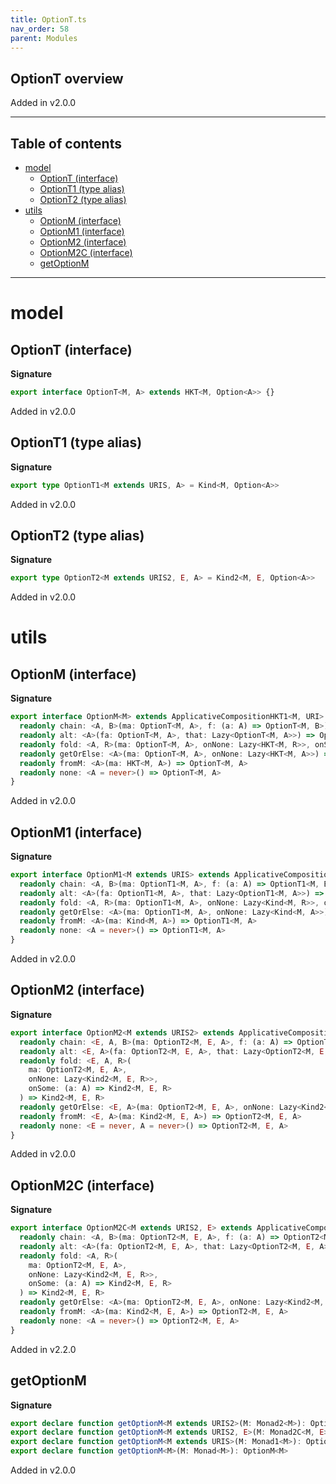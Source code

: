 ```yaml
---
title: OptionT.ts
nav_order: 58
parent: Modules
---
```


## OptionT overview

Added in v2.0.0

---

<h2 class="text-delta">Table of contents</h2>

- [model](#model)
  - [OptionT (interface)](#optiont-interface)
  - [OptionT1 (type alias)](#optiont1-type-alias)
  - [OptionT2 (type alias)](#optiont2-type-alias)
- [utils](#utils)
  - [OptionM (interface)](#optionm-interface)
  - [OptionM1 (interface)](#optionm1-interface)
  - [OptionM2 (interface)](#optionm2-interface)
  - [OptionM2C (interface)](#optionm2c-interface)
  - [getOptionM](#getoptionm)

---

# model

## OptionT (interface)

**Signature**

```ts
export interface OptionT<M, A> extends HKT<M, Option<A>> {}
```

Added in v2.0.0

## OptionT1 (type alias)

**Signature**

```ts
export type OptionT1<M extends URIS, A> = Kind<M, Option<A>>
```

Added in v2.0.0

## OptionT2 (type alias)

**Signature**

```ts
export type OptionT2<M extends URIS2, E, A> = Kind2<M, E, Option<A>>
```

Added in v2.0.0

# utils

## OptionM (interface)

**Signature**

```ts
export interface OptionM<M> extends ApplicativeCompositionHKT1<M, URI> {
  readonly chain: <A, B>(ma: OptionT<M, A>, f: (a: A) => OptionT<M, B>) => OptionT<M, B>
  readonly alt: <A>(fa: OptionT<M, A>, that: Lazy<OptionT<M, A>>) => OptionT<M, A>
  readonly fold: <A, R>(ma: OptionT<M, A>, onNone: Lazy<HKT<M, R>>, onSome: (a: A) => HKT<M, R>) => HKT<M, R>
  readonly getOrElse: <A>(ma: OptionT<M, A>, onNone: Lazy<HKT<M, A>>) => HKT<M, A>
  readonly fromM: <A>(ma: HKT<M, A>) => OptionT<M, A>
  readonly none: <A = never>() => OptionT<M, A>
}
```

Added in v2.0.0

## OptionM1 (interface)

**Signature**

```ts
export interface OptionM1<M extends URIS> extends ApplicativeComposition11<M, URI> {
  readonly chain: <A, B>(ma: OptionT1<M, A>, f: (a: A) => OptionT1<M, B>) => OptionT1<M, B>
  readonly alt: <A>(fa: OptionT1<M, A>, that: Lazy<OptionT1<M, A>>) => OptionT1<M, A>
  readonly fold: <A, R>(ma: OptionT1<M, A>, onNone: Lazy<Kind<M, R>>, onSome: (a: A) => Kind<M, R>) => Kind<M, R>
  readonly getOrElse: <A>(ma: OptionT1<M, A>, onNone: Lazy<Kind<M, A>>) => Kind<M, A>
  readonly fromM: <A>(ma: Kind<M, A>) => OptionT1<M, A>
  readonly none: <A = never>() => OptionT1<M, A>
}
```

Added in v2.0.0

## OptionM2 (interface)

**Signature**

```ts
export interface OptionM2<M extends URIS2> extends ApplicativeComposition21<M, URI> {
  readonly chain: <E, A, B>(ma: OptionT2<M, E, A>, f: (a: A) => OptionT2<M, E, B>) => OptionT2<M, E, B>
  readonly alt: <E, A>(fa: OptionT2<M, E, A>, that: Lazy<OptionT2<M, E, A>>) => OptionT2<M, E, A>
  readonly fold: <E, A, R>(
    ma: OptionT2<M, E, A>,
    onNone: Lazy<Kind2<M, E, R>>,
    onSome: (a: A) => Kind2<M, E, R>
  ) => Kind2<M, E, R>
  readonly getOrElse: <E, A>(ma: OptionT2<M, E, A>, onNone: Lazy<Kind2<M, E, A>>) => Kind2<M, E, A>
  readonly fromM: <E, A>(ma: Kind2<M, E, A>) => OptionT2<M, E, A>
  readonly none: <E = never, A = never>() => OptionT2<M, E, A>
}
```

Added in v2.0.0

## OptionM2C (interface)

**Signature**

```ts
export interface OptionM2C<M extends URIS2, E> extends ApplicativeComposition2C1<M, URI, E> {
  readonly chain: <A, B>(ma: OptionT2<M, E, A>, f: (a: A) => OptionT2<M, E, B>) => OptionT2<M, E, B>
  readonly alt: <A>(fa: OptionT2<M, E, A>, that: Lazy<OptionT2<M, E, A>>) => OptionT2<M, E, A>
  readonly fold: <A, R>(
    ma: OptionT2<M, E, A>,
    onNone: Lazy<Kind2<M, E, R>>,
    onSome: (a: A) => Kind2<M, E, R>
  ) => Kind2<M, E, R>
  readonly getOrElse: <A>(ma: OptionT2<M, E, A>, onNone: Lazy<Kind2<M, E, A>>) => Kind2<M, E, A>
  readonly fromM: <A>(ma: Kind2<M, E, A>) => OptionT2<M, E, A>
  readonly none: <A = never>() => OptionT2<M, E, A>
}
```

Added in v2.2.0

## getOptionM

**Signature**

```ts
export declare function getOptionM<M extends URIS2>(M: Monad2<M>): OptionM2<M>
export declare function getOptionM<M extends URIS2, E>(M: Monad2C<M, E>): OptionM2C<M, E>
export declare function getOptionM<M extends URIS>(M: Monad1<M>): OptionM1<M>
export declare function getOptionM<M>(M: Monad<M>): OptionM<M>
```

Added in v2.0.0
